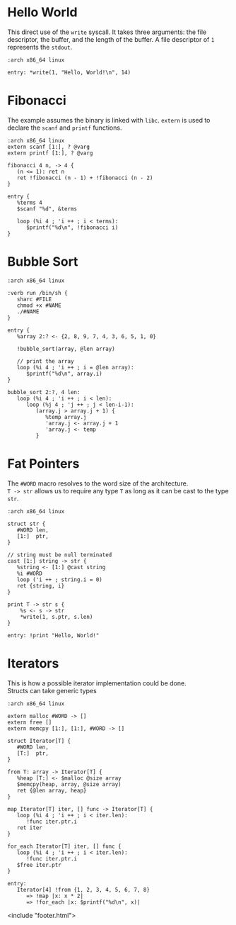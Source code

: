 <link href="/style/style.css" rel="stylesheet"/>
<include "header.html">

# Hello World
This direct use of the `write` syscall. It takes three arguments: 
the file descriptor, the buffer, and the length of the buffer. 
A file descriptor of `1` represents the `stdout`.  
```
:arch x86_64 linux

entry: *write(1, "Hello, World!\n", 14)
```


# Fibonacci
The example assumes the binary is linked with `libc`.
`extern` is used to declare the `scanf` and `printf` functions.
```
:arch x86_64 linux
extern scanf [1:], ? @varg
extern printf [1:], ? @varg

fibonacci 4 n, -> 4 {
   (n <= 1): ret n
   ret !fibonacci (n - 1) + !fibonacci (n - 2)
}

entry {
   %terms 4
   $scanf "%d", &terms

   loop (%i 4 ; 'i ++ ; i < terms):
      $printf("%d\n", !fibonacci i)
}
```


# Bubble Sort
```
:arch x86_64 linux

:verb run /bin/sh {
   sharc #FILE
   chmod +x #NAME
   ./#NAME
}

entry {
   %array 2:? <- {2, 8, 9, 7, 4, 3, 6, 5, 1, 0}

   !bubble_sort(array, @len array)

   // print the array
   loop (%i 4 ; 'i ++ ; i = @len array):
      $printf("%d\n", array.i)
}

bubble_sort 2:?, 4 len:
   loop (%i 4 ; 'i ++ ; i < len):
      loop (%j 4 ; 'j ++ ; j < len-i-1):
         (array.j > array.j + 1) {
            %temp array.j
            'array.j <- array.j + 1
            'array.j <- temp
         }
```


# Fat Pointers
The `#WORD` macro resolves to the word size of the architecture.  
`T -> str` allows us to require any type `T` as long as it can be cast to the type `str`.
```
:arch x86_64 linux

struct str {
   #WORD len,
   [1:]  ptr,
}

// string must be null terminated
cast [1:] string -> str {
   %string <- [1:] @cast string
   %i #WORD
   loop ('i ++ ; string.i = 0)
   ret {string, i}
}

print T -> str s {
    %s <- s -> str
    *write(1, s.ptr, s.len)
}

entry: !print "Hello, World!"
```


# Iterators
This is how a possible iterator implementation could be done.  
Structs can take generic types
```
:arch x86_64 linux

extern malloc #WORD -> []
extern free []
extern memcpy [1:], [1:], #WORD -> []

struct Iterator[T] {
   #WORD len,
   [T:]  ptr,
}

from T: array -> Iterator[T] {
   %heap [T:] <- $malloc @size array
   $memcpy(heap, array, @size array)
   ret {@len array, heap}
}

map Iterator[T] iter, [] func -> Iterator[T] {
   loop (%i 4 ; 'i ++ ; i < iter.len):
      !func iter.ptr.i
   ret iter
}

for_each Iterator[T] iter, [] func {
   loop (%i 4 ; 'i ++ ; i < iter.len):
      !func iter.ptr.i
   $free iter.ptr
}

entry:
   Iterator[4] !from {1, 2, 3, 4, 5, 6, 7, 8}
      => !map |x: x * 2|
      => !for_each |x: $printf("%d\n", x)|
```

<include "footer.html">
